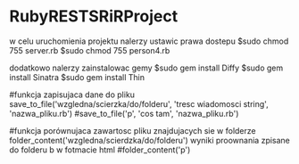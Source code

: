 # RubyRESTSRiRProject

w celu uruchomienia projektu nalerzy ustawic prawa dostepu
$sudo chmod 755 server.rb
$sudo chmod 755 person4.rb

dodatkowo nalerzy zainstalowac gemy
$sudo gem install Diffy
$sudo gem install Sinatra
$sudo gem install Thin


#funkcja zapisujaca dane do pliku save_to_file('wzgledna/scierzka/do/folderu', 'tresc wiadomosci string', 'nazwa_pliku.rb')	
#save_to_file('p', 'cos tam', 'nazwa_pliku.rb')

#funkcja porównujaca zawartosc pliku znajdujacych sie w folderze folder_content('wzgledna/scierdzka/do/folderu') wyniki proownania zpisane do folderu b w fotmacie html
#folder_content('p')


